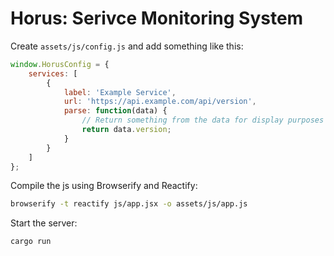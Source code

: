 # Horus: Serivce Monitoring System

Create `assets/js/config.js` and add something like this:

```javascript
window.HorusConfig = {
    services: [
        {
            label: 'Example Service',
            url: 'https://api.example.com/api/version',
            parse: function(data) {
                // Return something from the data for display purposes
                return data.version;
            }
        }
    ]
};
```

Compile the js using Browserify and Reactify:

```bash
browserify -t reactify js/app.jsx -o assets/js/app.js
```

Start the server:

```bash
cargo run
```
